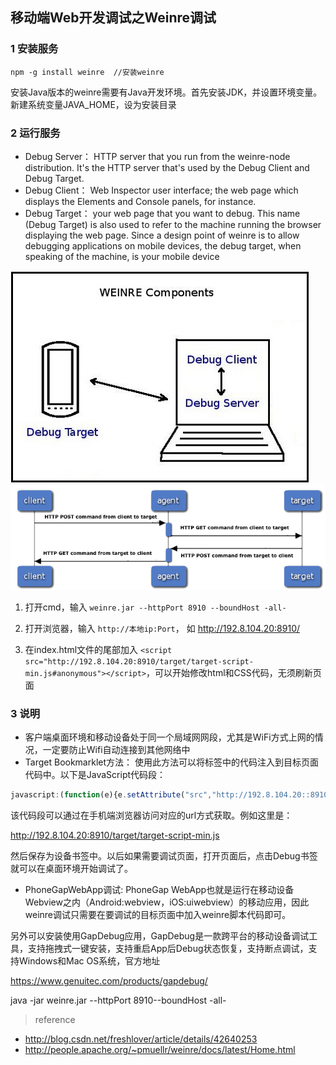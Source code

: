 ## 移动端Web开发调试之Weinre调试

### 1 安装服务

`npm -g install weinre  //安装weinre`

安装Java版本的weinre需要有Java开发环境。首先安装JDK，并设置环境变量。新建系统变量JAVA_HOME，设为安装目录

### 2 运行服务

- Debug Server： HTTP server that you run from the weinre-node distribution. It's the HTTP server that's used by the Debug Client and Debug Target.
- Debug Client： Web Inspector user interface; the web page which displays the Elements and Console panels, for instance.
- Debug Target： your web page that you want to debug. This name (Debug Target) is also used to refer to the machine running the browser displaying the web page. Since a design point of weinre is to allow debugging applications on mobile devices, the debug target, when speaking of the machine, is your mobile device

![](Weinre1.jpg)
![](Weinre2.jpg)

1) 打开cmd，输入 `weinre.jar --httpPort 8910 --boundHost -all-`

2) 打开浏览器，输入 `http://本地ip:Port`， 如 http://192.8.104.20:8910/

3) 在index.html文件的尾部加入 `<script src="http://192.8.104.20:8910/target/target-script-min.js#anonymous"></script>`，可以开始修改html和CSS代码，无须刷新页面

### 3 说明

- 客户端桌面环境和移动设备处于同一个局域网网段，尤其是WiFi方式上网的情况，一定要防止Wifi自动连接到其他网络中
- Target Bookmarklet方法： 使用此方法可以将标签中的代码注入到目标页面代码中。以下是JavaScript代码段：

```javascript
javascript:(function(e){e.setAttribute("src","http://192.8.104.20::8910/target/target-script-min.js#anonymous");document.getElementsByTagName("body")[0].appendChild(e);})(document.createElement("script"));void(0);
```

该代码段可以通过在手机端浏览器访问对应的url方式获取。例如这里是：

http://192.8.104.20:8910/target/target-script-min.js

然后保存为设备书签中。以后如果需要调试页面，打开页面后，点击Debug书签就可以在桌面环境开始调试了。

- PhoneGapWebApp调试: PhoneGap WebApp也就是运行在移动设备Webview之内（Android:webview，iOS:uiwebview）的移动应用，因此weinre调试只需要在要调试的目标页面中加入weinre脚本代码即可。

另外可以安装使用GapDebug应用，GapDebug是一款跨平台的移动设备调试工具，支持拖拽式一键安装，支持重启App后Debug状态恢复，支持断点调试，支持Windows和Mac OS系统，官方地址

https://www.genuitec.com/products/gapdebug/


java -jar weinre.jar --httpPort 8910--boundHost -all-

> reference

- http://blog.csdn.net/freshlover/article/details/42640253
- http://people.apache.org/~pmuellr/weinre/docs/latest/Home.html
